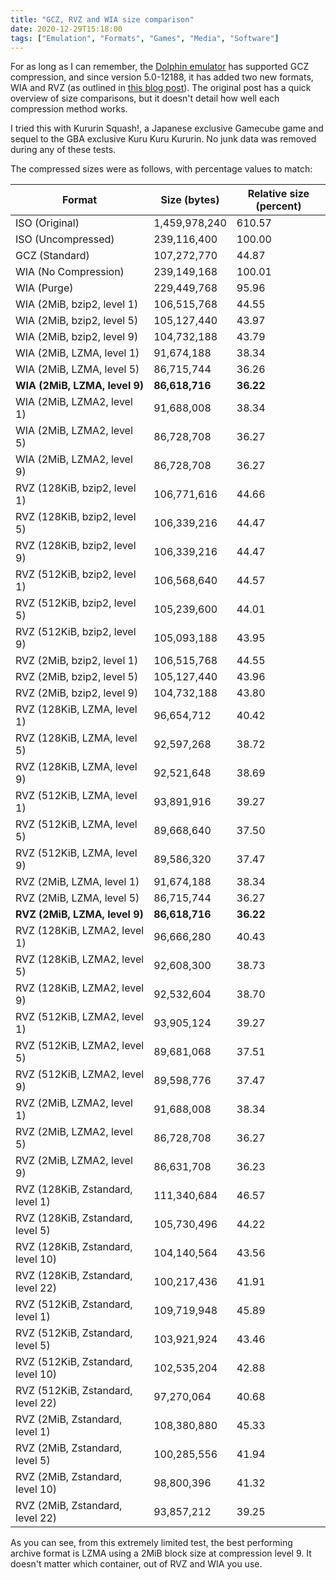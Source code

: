 ```yaml
---
title: "GCZ, RVZ and WIA size comparison"
date: 2020-12-29T15:18:00
tags: ["Emulation", "Formats", "Games", "Media", "Software"]
---
```


For as long as I can remember, the [Dolphin emulator](https://dolphin-emu.org/) has supported GCZ compression, and since version 5.0-12188, it has added two new formats, WIA and RVZ (as outlined in [this blog post](https://dolphin-emu.org/blog/2020/07/05/dolphin-progress-report-may-and-june-2020/)). The original post has a quick overview of size comparisons, but it doesn't detail how well each compression method works.

I tried this with Kururin Squash!, a Japanese exclusive Gamecube game and sequel to the GBA exclusive Kuru Kuru Kururin. No junk data was removed during any of these tests.

The compressed sizes were as follows, with percentage values to match:

| Format | Size (bytes) | Relative size (percent) |
| --- | --- | --- |
| ISO (Original) | 1,459,978,240 | 610.57 |
| ISO (Uncompressed) | 239,116,400 | 100.00 |
| GCZ (Standard) | 107,272,770 | 44.87 |
| WIA (No Compression) | 239,149,168 | 100.01 |
| WIA (Purge) | 229,449,768 | 95.96 |
| WIA (2MiB, bzip2, level 1) | 106,515,768 | 44.55 |
| WIA (2MiB, bzip2, level 5) | 105,127,440 | 43.97 |
| WIA (2MiB, bzip2, level 9) | 104,732,188 | 43.79 |
| WIA (2MiB, LZMA, level 1) | 91,674,188 | 38.34 |
| WIA (2MiB, LZMA, level 5) | 86,715,744 | 36.26 |
| **WIA (2MiB, LZMA, level 9)** | **86,618,716** | **36.22** |
| WIA (2MiB, LZMA2, level 1) | 91,688,008 | 38.34 |
| WIA (2MiB, LZMA2, level 5) | 86,728,708 | 36.27 |
| WIA (2MiB, LZMA2, level 9) | 86,728,708 | 36.27 |
| RVZ (128KiB, bzip2, level 1) | 106,771,616 | 44.66 |
| RVZ (128KiB, bzip2, level 5) | 106,339,216 | 44.47 |
| RVZ (128KiB, bzip2, level 9) | 106,339,216 | 44.47 |
| RVZ (512KiB, bzip2, level 1) | 106,568,640 | 44.57 |
| RVZ (512KiB, bzip2, level 5) | 105,239,600 | 44.01 |
| RVZ (512KiB, bzip2, level 9) | 105,093,188 | 43.95 |
| RVZ (2MiB, bzip2, level 1) | 106,515,768 | 44.55 |
| RVZ (2MiB, bzip2, level 5) | 105,127,440 | 43.96 |
| RVZ (2MiB, bzip2, level 9) | 104,732,188 | 43.80 |
| RVZ (128KiB, LZMA, level 1) | 96,654,712 | 40.42 |
| RVZ (128KiB, LZMA, level 5) | 92,597,268 | 38.72 |
| RVZ (128KiB, LZMA, level 9) | 92,521,648 | 38.69 |
| RVZ (512KiB, LZMA, level 1) | 93,891,916 | 39.27 |
| RVZ (512KiB, LZMA, level 5) | 89,668,640 | 37.50 |
| RVZ (512KiB, LZMA, level 9) | 89,586,320 | 37.47 |
| RVZ (2MiB, LZMA, level 1) | 91,674,188 | 38.34 |
| RVZ (2MiB, LZMA, level 5) | 86,715,744 | 36.27 |
| **RVZ (2MiB, LZMA, level 9)** | **86,618,716** | **36.22** |
| RVZ (128KiB, LZMA2, level 1) | 96,666,280 | 40.43 |
| RVZ (128KiB, LZMA2, level 5) | 92,608,300 | 38.73 |
| RVZ (128KiB, LZMA2, level 9) | 92,532,604 | 38.70 |
| RVZ (512KiB, LZMA2, level 1) | 93,905,124 | 39.27 |
| RVZ (512KiB, LZMA2, level 5) | 89,681,068 | 37.51 |
| RVZ (512KiB, LZMA2, level 9) | 89,598,776 | 37.47 |
| RVZ (2MiB, LZMA2, level 1) | 91,688,008 | 38.34 |
| RVZ (2MiB, LZMA2, level 5) | 86,728,708 | 36.27 |
| RVZ (2MiB, LZMA2, level 9) | 86,631,708 | 36.23 |
| RVZ (128KiB, Zstandard, level 1) | 111,340,684 | 46.57 |
| RVZ (128KiB, Zstandard, level 5) | 105,730,496 | 44.22 |
| RVZ (128KiB, Zstandard, level 10) | 104,140,564 | 43.56 |
| RVZ (128KiB, Zstandard, level 22) | 100,217,436 | 41.91 |
| RVZ (512KiB, Zstandard, level 1) | 109,719,948 | 45.89 |
| RVZ (512KiB, Zstandard, level 5) | 103,921,924 | 43.46 |
| RVZ (512KiB, Zstandard, level 10) | 102,535,204 | 42.88 |
| RVZ (512KiB, Zstandard, level 22) | 97,270,064 | 40.68 |
| RVZ (2MiB, Zstandard, level 1) | 108,380,880 | 45.33 |
| RVZ (2MiB, Zstandard, level 5) | 100,285,556 | 41.94 |
| RVZ (2MiB, Zstandard, level 10) | 98,800,396 | 41.32 |
| RVZ (2MiB, Zstandard, level 22) | 93,857,212 | 39.25 |

As you can see, from this extremely limited test, the best performing archive format is LZMA using a 2MiB block size at compression level 9. It doesn't matter which container, out of RVZ and WIA you use.
